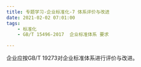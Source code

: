 ```yaml
---
title: 专题学习-企业标准化-7 体系评价与改进
date: 2021-02-02 07:01:00
tags: 
	- 标准化
	- GB/T 15496-2017  企业标准体系 要求

---
```




企业应按GB/T 19273对企业标准体系进行评价与改进。 